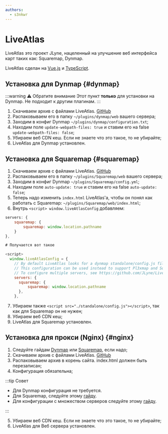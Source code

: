 ```yaml
---
authors:
  - s3nkwr
---
```


# LiveAtlas

LiveAtlas это проект JLyne, нацеленный на улучшение веб интерфейса карт таких как: Squaremap, Dynmap.

LiveAtlas сделан на [Vue.js](https://github.com/vuejs/core) и [TypeScript](https://www.typescriptlang.org).

## Установка для Dynmap {#dynmap}

:::warning :warning: Обратите внимание
Этот пункт **только** для установки на Dynmap.
Не подходит к другим плагинам.
:::

1. Скачиваем архив с файлами LiveAtlas. [GitHub](https://github.com/JLyne/LiveAtlas/releases/latest)
2. Распаковываем его в папку `~/plugins/dynmap/web` вашего сервера;
3. Заходим в конфиг Dynmap `~/plugins/dynmap/configuration.txt`;
4. Находим поле `update-webpath-files: true` и ставим его на false `update-webpath-files: false`;
5. Убираем веб CDN кеш. Если не знаете что это такое, то не убирайте;
6. LiveAtlas для Dynmap установлен.

## Установка для Squaremap {#squaremap}

1. Скачиваем архив с файлами LiveAtlas. [GitHub](https://github.com/JLyne/LiveAtlas/releases/latest)
2. Распаковываем его в папку `~/plugins/Squaremap/web` вашего сервера;
3. Заходим в конфиг Dynmap `~/plugins/Squaremap/config.yml`;
4. Находим поле `auto-update: true` и ставим его на false `auto-update: false`;
5. Теперь надо изменить `index.html` LiveAtlas'а, чтобы он понял как работать с Squaremap: `~/plugins/Squaremap/web/index.html`;
6. Внутрь `<script> window.liveAtlasConfig` добавляем:

  ```js
  servers: {
      squaremap: {
          squaremap: window.location.pathname
      }
  },

  # Получается вот такое

  <script>
    window.liveAtlasConfig = {
      // By default LiveAtlas looks for a dynmap standalone/config.js file
      // This configuration can be used instead to support Pl3xmap and Squaremap installations as well as multiple servers (external webserver required)
      // To configure multiple servers, see https://github.com/JLyne/LiveAtlas/wiki/Configuring-Multiple-Servers.
      servers: {
        squaremap: {
            squaremap: window.location.pathname
        },
      },
  ```

7. Убираем также `<script src="./standalone/config.js"></script>`, так как для Squaremap он не нужен;
8. Убираем веб CDN кеш;
9. LiveAtlas для Squaremap установлен.

## Установка для прокси (Nginx) {#nginx}

1. Следуйте гайдам [Dynmap](https://github.com/webbukkit/dynmap/wiki/External-Webserver-Basics) или [Squaremap](https://github.com/jpenilla/squaremap/wiki/Internal-vs-External-Web-Server#external-server), если надо;
2. Скачиваем архив с файлами LiveAtlas. [GitHub](https://github.com/JLyne/LiveAtlas/releases/latest)
3. Распаковываем архив в корень сайта. index.html должен быть перезаписан;
4. Конфигурация обязательна;

:::tip Совет

- Для Dynmap конфигурация не требуется.
- Для Squaremap, следуйте этому [гайду](#squaremap).
- Для конфигурации с множеством серверов следуйте этому [гайду](https://github.com/JLyne/LiveAtlas/wiki/Configuring-Multiple-Servers).

:::

5. Убираем веб CDN кеш. Если не знаете что это такое, то не убирайте;
6. LiveAtlas для Веб сервера установлен.
